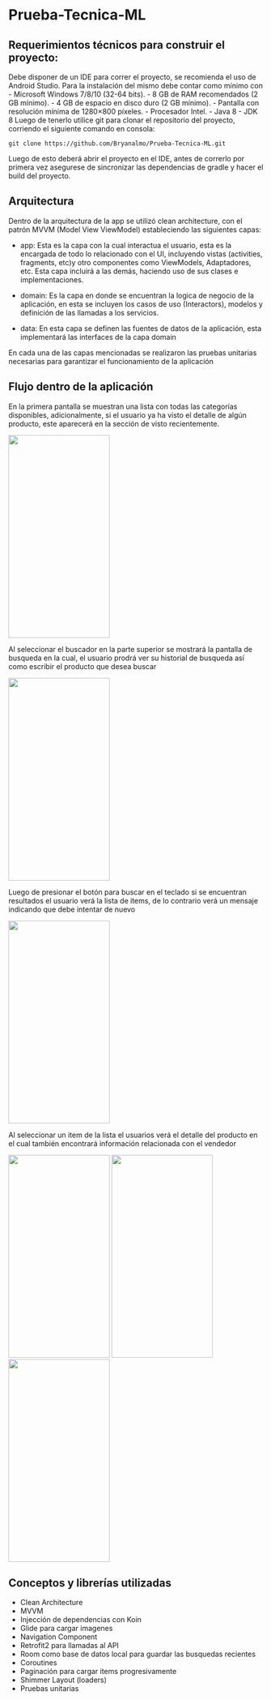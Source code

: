 # Prueba-Tecnica-ML
 
## Requerimientos técnicos para construir el proyecto:

Debe disponer de un IDE para correr el proyecto, se recomienda el uso de Android Studio. Para la 
instalación del mismo debe contar como mínimo con
    - Microsoft Windows 7/8/10 (32-64 bits).
    - 8 GB de RAM recomendados (2 GB mínimo).
    - 4 GB de espacio en disco duro (2 GB mínimo).
    - Pantalla con resolución mínima de 1280×800 píxeles.
    - Procesador Intel.
    - Java 8
    - JDK 8
Luego de tenerlo utilice git para clonar el repositorio del proyecto, corriendo el siguiente comando en
consola:

    git clone https://github.com/Bryanalmo/Prueba-Tecnica-ML.git

Luego de esto deberá abrir el proyecto en el IDE, antes de correrlo por primera vez asegurese de sincronizar 
las dependencias de gradle y hacer el build del proyecto.

## Arquitectura 

Dentro de la arquitectura de la app se utilizó clean architecture, con el patrón MVVM (Model View ViewModel) estableciendo las siguientes capas:

  - app: Esta es la capa con la cual interactua el usuario, esta es la encargada de todo lo 
    relacionado con el UI, incluyendo vistas (activities, fragments, etc)y otro componentes como ViewModels, Adaptadores, 
    etc. Esta capa incluirá a las demás, haciendo uso de sus clases e implementaciones.

  - domain: Es la capa en donde se encuentran la logica de negocio de la aplicación, en esta se incluyen los casos
    de uso (Interactors), modelos y definición de las llamadas a los servicios.

  - data: En esta capa se definen las fuentes de datos de la aplicación, esta implementará las interfaces de la capa 
    domain
    
En cada una de las capas mencionadas se realizaron las pruebas unitarias necesarias para garantizar el funcionamiento de la aplicación

## Flujo dentro de la aplicación 

En la primera pantalla se muestran una lista con todas las categorías disponibles, adicionalmente, si el usuario ya ha visto el detalle de algún producto, este 
aparecerá en la sección de visto recientemente.

<img src="https://user-images.githubusercontent.com/40524653/113515134-41d33500-9538-11eb-8668-85148ff79dab.png" width="200" height="400">

Al seleccionar el buscador en la parte superior se mostrará la pantalla de busqueda en la cual, el usuario prodrá ver su historial de busqueda
así como escribir el producto que desea buscar 

<img src="https://user-images.githubusercontent.com/40524653/113490892-a1770500-9492-11eb-843d-91e4d022f14a.png" width="200" height="400">

Luego de presionar el botón para buscar en el teclado si se encuentran resultados el usuario verá la lista de items, de lo contrario verá un mensaje 
indicando que debe intentar de nuevo 

<img src="https://user-images.githubusercontent.com/40524653/113490979-2530f180-9493-11eb-911b-7b1a958adf7a.png" width="200" height="400">

Al seleccionar un item de la lista el usuarios verá el detalle del producto en el cual también encontrará información relacionada con el vendedor

<img src="https://user-images.githubusercontent.com/40524653/113491052-848f0180-9493-11eb-8f23-e1745a3a7074.png" width="200" height="400"> <img src="https://user-images.githubusercontent.com/40524653/113491055-8b1d7900-9493-11eb-8884-33f9332da714.png" width="200" height="400"> <img src="https://user-images.githubusercontent.com/40524653/113491062-907ac380-9493-11eb-919a-b9aee3b2f886.png" width="200" height="400">


## Conceptos y librerías utilizadas

  - Clean Architecture
  - MVVM 
  - Injección de dependencias con Koin
  - Glide para cargar imagenes
  - Navigation Component
  - Retrofit2 para llamadas al API
  - Room como base de datos local para guardar las busquedas recientes
  - Coroutines
  - Paginación para cargar items progresivamente 
  - Shimmer Layout (loaders)
  - Pruebas unitarias



 

